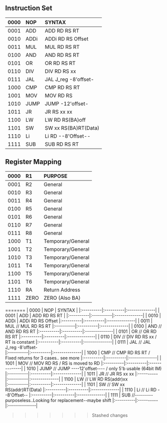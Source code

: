 
## Instruction Set

|   0000    |   NOP     |       SYNTAX        |
|:----------|:----------|:--------------------|
|   0001	  |   ADD     |   ADD RD RS	RT      |
|   0010	  |   ADDi    | ADDi RD RS Offset   |
|   0011	  |   MUL     | MUL	RD	RS	RT      |
|   0100	  |   AND     |  AND	RD	RS	RT    |
|   0101	  |   OR      |  OR	RD	RS	RT      |
|   0110	  |   DIV     | DIV	RD	RS	xx	    | / RT is constant
|   0111	  |   JAL     | JAL	J_reg	-8'offset-|	
|   1000	  |   CMP     | 	CMP	RD	RS	RT    |	/ Fixed returns for 3 cases.. see more
|   1001	  |   MOV     | 	MOV	RD	RS        |		/ RS is moved to RD
|   1010	  |   JUMP    | 	JUMP	-12'offset- |	/ only 5'b usable (64bit IM)
|   1011	  |   JR      | 	JR	RS	xx	xx    |
|   1100	  |   LW      | 	LW	RD	RS(BA)off |	
|   1101	  |   SW      | 	SW	xx	RS(BA)RT(Data)|
|   1110	  |   Li      | 	Li	RD	--8'Offset--|
|   1111	  |   SUB     | 	SUB RD RS	RT      |


## Register Mapping


|   0000    |   R1      |       PURPOSE        |
|:----------|:----------|:--------------------|
|   0001	  |   R2      |   General           |
|   0010	  |   R3      |   General           |
|   0011	  |   R4      |   General           |
|   0100	  |   R5      |   General           |
|   0101	  |   R6      |   General           |
|   0110	  |   R7      |   General           | 
|   0111	  |   R8      |   General           |	
|   1000	  |   T1      | Temporary/General   |	
|   1001	  |   T2      | Temporary/General   |		
|   1010	  |   T3      | Temporary/General   |	
|   1011	  |   T4      | Temporary/General   |
|   1100	  |   T5      | Temporary/General   |	
|   1101	  |   T6      | Temporary/General   |
|   1110	  |   RA      | Return Address      |
|   1111	  |  ZERO     | ZERO (Also BA)      |
=======
|   0000    |   NOP     |   SYNTAX    |
|:----------|:----------|:--------------|
|   0001	|   ADD     | ADD RD RS	RT  |
|:----------|:----------|:--------------|
|   0010	|   ADDi    | ADDi RD RS Offset
|:----------|:----------|:--------------|
|   0011	|   MUL	// MUL	RD	RS	RT
|:----------|:----------|:--------------|
|   0100	|   AND	// AND	RD	RS	RT
|:----------|:----------|:--------------|
|   0101	|   OR	// OR	RD	RS	RT
|:----------|:----------|:--------------|
|   0110	|   DIV	// DIV	RD	RS	xx	/ RT is constant
|:----------|:----------|:--------------|
|   0111	|   JAL	// JAL	J_reg	-8'offset-	
|:----------|:----------|:--------------|
|   1000	|   CMP	// CMP	RD	RS	RT	/ Fixed returns for 3 cases.. see more
|:----------|:----------|:--------------|
|   1001	|   MOV	// MOV	RD	RS		/ RS is moved to RD
|:----------|:----------|:--------------|
|   1010	|   JUMP	// JUMP	----12'offset----	/ only 5'b usable (64bit IM)
|:----------|:----------|:--------------|
|   1011	|   JR	// JR	RS	xx	xx
|:----------|:----------|:--------------|
|   1100	|   LW	// LW	RD	RS(addr)xx	
|:----------|:----------|:--------------|
|   1101	|   SW	// SW	xx	RS(addr)RT(Data)
|:----------|:----------|:--------------|
|   1110	|   Li	// Li	RD	--8'Offset--
|:----------|:----------|:--------------|
|   1111	|   SUB	//---------purposeless..Looking for replacement--maybe shift
|:----------|:----------|:--------------|
>>>>>>> Stashed changes
